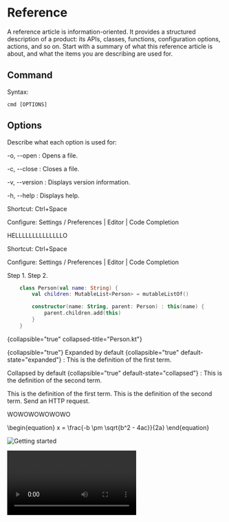 # Reference

A reference article is information-oriented.
It provides a structured description of a product:
its APIs, classes, functions, configuration options, actions, and so on.
Start with a summary of what this reference article is about, and what the items you are describing are used for.

## Command

Syntax:

```shell
cmd [OPTIONS]
```

## Options

Describe what each option is used for:

-o, --open
: Opens a file.

-c, --close
: Closes a file.

-v, --version
: Displays version information.

-h, --help
: Displays help.


<tldr>
    <p>Shortcut: <shortcut>Ctrl+Space</shortcut></p>
    <p>Configure: <ui-path>Settings / Preferences | Editor | Code Completion</ui-path></p>
</tldr>

HELLLLLLLLLLLLLLO

<p>Shortcut: <shortcut>Ctrl+Space</shortcut></p>
<p>Configure: <ui-path>Settings / Preferences | Editor | Code Completion</ui-path></p>

<procedure title="Procedure's title" collapsible="true">
    <step>Step 1.</step>
    <step>Step 2.</step>
</procedure>

```kotlin
    class Person(val name: String) {
        val children: MutableList<Person> = mutableListOf()

        constructor(name: String, parent: Person) : this(name) {
            parent.children.add(this)
        }
    }
```

{collapsible="true" collapsed-title="Person.kt"}

{collapsible="true"}
Expanded by default
{collapsible="true" default-state="expanded"}
: This is the definition of the first term.

Collapsed by default
{collapsible="true" default-state="collapsed"}
: This is the definition of the second term.

<deflist style="narrow" sorted="desc">
    <def title="First Term">
        This is the definition of the first term.
    </def>
    <def title="Second Term">
        This is the definition of the second term.
Send an <tooltip term="HTTP">HTTP</tooltip> request.
    </def>
</deflist>

WOWOWOWOWOWO

<code-block lang="tex">
    \begin{equation}
    x = \frac{-b \pm \sqrt{b^2 - 4ac}}{2a}
    \end{equation}
</code-block>

![Getting started](apple-touch-icon.png)

<video src="https://youtu.be/BeJu9bMPLGU"/>

To output a line on the screen use
`echo "Hello world!"`.

To output a line on the screen use
<code>echo "Hello world!"</code>.

<seealso>
    <!--Provide links to related how-to guides, overviews, and tutorials.-->
</seealso>